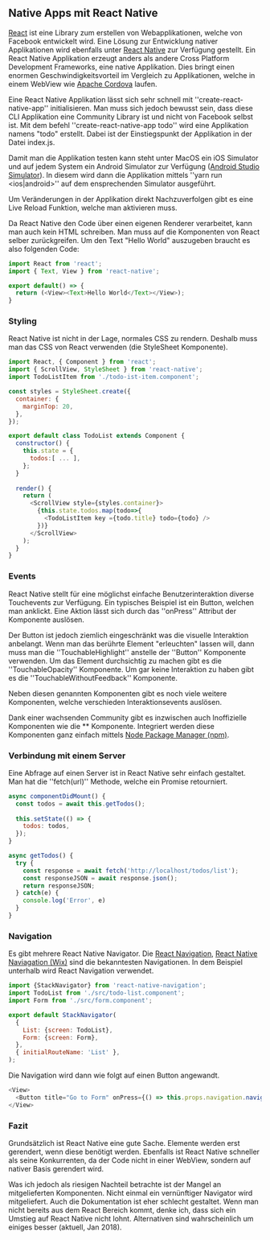 ## Native Apps mit React Native
[React](https://reactjs.org/) ist eine Library zum erstellen von Webapplikationen, welche von Facebook entwickelt wird. Eine Lösung zur Entwicklung nativer Applikationen wird ebenfalls unter [React Native](https://facebook.github.io/react-native/) zur Verfügung gestellt. Ein React Native Applikation erzeugt anders als andere Cross Platform Development Frameworks, eine native Applikation. Dies bringt einen enormen Geschwindigkeitsvorteil im Vergleich zu Applikationen, welche in einem  WebView wie [Apache Cordova](https://cordova.apache.org/) laufen. 


Eine React Native Applikation lässt sich sehr schnell mit ''create-react-native-app'' initialisieren. Man muss sich jedoch bewusst sein, dass diese CLI Applikation eine Community Library ist und nicht von Facebook selbst ist. Mit dem befehl ''create-react-native-app todo'' wird eine Applikation namens "todo" erstellt. Dabei ist der Einstiegspunkt der Applikation in der Datei index.js.


Damit man die Applikation testen kann steht unter MacOS ein iOS Simulator und auf jedem System ein Android Simulator zur Verfügung ([Android Studio Simulator](https://developer.android.com/studio/run/emulator.html)). In diesem wird dann die Applikation mittels ''yarn run <ios|android>'' auf dem ensprechenden Simulator ausgeführt.


Um Veränderungen in der Applikation direkt Nachzuverfolgen gibt es eine Live Reload Funktion, welche man aktivieren muss.


Da React Native den Code über einen eigenen Renderer verarbeitet, kann man auch kein HTML schreiben. Man muss auf die Komponenten von React selber zurückgreifen. Um den Text "Hello World" auszugeben braucht es also folgenden Code:
```javascript
import React from 'react';
import { Text, View } from 'react-native';

export default() => {
  return (<View><Text>Hello World</Text></View>);
}
```
### Styling
React Native ist nicht in der Lage, normales CSS zu rendern. Deshalb muss man das CSS von React verwenden (die StyleSheet Komponente).
```javascript
import React, { Component } from 'react';
import { ScrollView, StyleSheet } from 'react-native';
import TodoListItem from './todo-ist-item.component';

const styles = StyleSheet.create({
  container: {
    marginTop: 20,
  },
});

export default class TodoList extends Component {
  constructor() {
    this.state = {
      todos:[ ... ],
    };
  }
  
  render() {
    return (
      <ScrollView style={styles.container}>
        {this.state.todos.map(todo=>{
          <TodoListItem key ={todo.title} todo={todo} />
        })}
      </ScrollView>
    );
  }
}
```
### Events
React Native stellt für eine möglichst einfache Benutzerinteraktion diverse Touchevents zur Verfügung. Ein typisches Beispiel ist ein Button, welchen man anklickt. Eine Aktion lässt sich durch das ''onPress'' Attribut der Komponente auslösen.


Der Button ist jedoch ziemlich eingeschränkt was die visuelle Interaktion anbelangt. Wenn man das berührte Element "erleuchten" lassen will, dann muss man die ''TouchableHighlight'' anstelle der ''Button'' Komponente verwenden. Um das Element durchsichtig zu machen gibt es die ''TouchableOpacity'' Komponente. Um gar keine Interaktion zu haben gibt es die ''TouchableWithoutFeedback'' Komponente.


Neben diesen genannten Komponenten gibt es noch viele weitere Komponenten, welche verschieden Interaktionsevents auslösen.


Dank einer wachsenden Community gibt es inzwischen auch Inoffizielle Komponenten wie die ** Komponente. Integriert werden diese Komponenten ganz einfach mittels [Node Package Manager (npm)](https://www.npmjs.com/).


### Verbindung mit einem Server
Eine Abfrage auf einen Server ist in React Native sehr einfach gestaltet. Man hat die ''fetch(url)'' Methode, welche ein Promise retourniert.


```javascript
async componentDidMount() {
  const todos = await this.getTodos();
  
  this.setState(() => {
    todos: todos,
  });
}

async getTodos() {
  try {
    const response = await fetch('http://localhost/todos/list');
    const responseJSON = await response.json();
    return responseJSON;
  } catch(e) {
    console.log('Error', e)
  }
}
```
### Navigation
Es gibt mehrere React Native Navigator. Die [React Navigation](https://reactnavigation.org), [React Native Naviagation (Wix)](/http/**github/wix/react-native-navigation) sind die bekanntesten Navigationen. In dem Beispiel unterhalb wird React Navigation verwendet.


```javascript
import {StackNavigator} from 'react-native-navigation';
import TodoList from './src/todo-list.component';
import Form from './src/form.component';

export default StackNavigator(
  {
    List: {screen: TodoList},
    Form: {screen: Form},
  },
  { initialRouteName: 'List' },
);
```
Die Navigation wird dann wie folgt auf einen Button angewandt.
```javascript
<View>
  <Button title="Go to Form" onPress={() => this.props.navigation.navigate('Form')} />
</View>
```
### Fazit
Grundsätzlich ist React Native eine gute Sache. Elemente werden erst gerendert, wenn diese benötigt werden. Ebenfalls ist React Native schneller als seine Konkurrenten, da der Code nicht in einer WebView, sondern auf nativer Basis gerendert wird.


Was ich jedoch als riesigen Nachteil betrachte ist der Mangel an mitgelieferten Komponenten. Nicht einmal ein vernünftiger Navigator wird mitgeliefert. Auch die Dokumentation ist eher schlecht gestaltet. Wenn man nicht bereits aus dem React Bereich kommt, denke ich, dass sich ein Umstieg auf React Native nicht lohnt. Alternativen sind wahrscheinlich um einiges besser (aktuell, Jan 2018).


